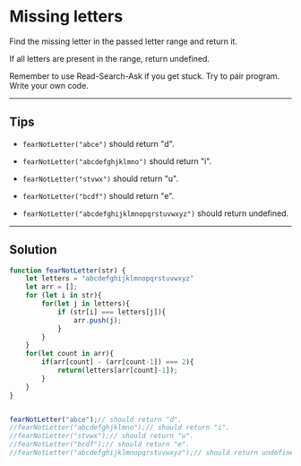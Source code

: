 # Missing letters

Find the missing letter in the passed letter range and return it.

If all letters are present in the range, return undefined.

Remember to use Read-Search-Ask if you get stuck. Try to pair program. Write your own code.

---

## Tips

- `fearNotLetter("abce")` should return "d".

- `fearNotLetter("abcdefghjklmno")` should return "i".

- `fearNotLetter("stvwx")` should return "u".

- `fearNotLetter("bcdf")` should return "e".

- `fearNotLetter("abcdefghijklmnopqrstuvwxyz")` should return undefined.

---

## Solution

```js
function fearNotLetter(str) {
    let letters = "abcdefghijklmnopqrstuvwxyz"
    let arr = [];
    for (let i in str){
        for(let j in letters){
            if (str[i] === letters[j]){
                arr.push(j);
            }
        }
    }
    for(let count in arr){
        if(arr[count] - (arr[count-1]) === 2){
            return(letters[arr[count]-1]);
        }
    }
}


fearNotLetter("abce");// should return "d".
//fearNotLetter("abcdefghjklmno");// should return "i".
//fearNotLetter("stvwx");// should return "u".
//fearNotLetter("bcdf");// should return "e".
//fearNotLetter("abcdefghijklmnopqrstuvwxyz");// should return undefined.
```